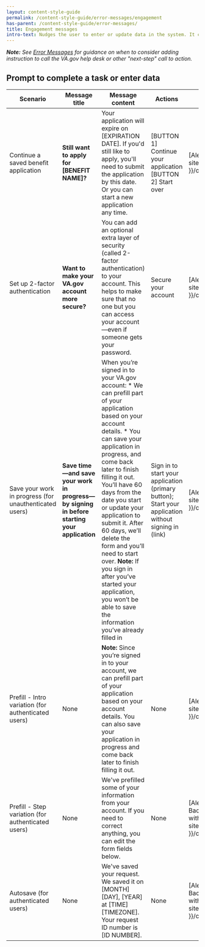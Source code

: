 ```yaml
---
layout: content-style-guide
permalink: /content-style-guide/error-messages/engagement
has-parent: /content-style-guide/error-messages/
title: Engagement messages
intro-text: Nudges the user to enter or update data in the system. It can be initiated by either the system or another user.
---
```


***Note:** See [Error Messages](/patterns/help-users-to/recover-from-errors#next-step-calls-to-action) for guidance on when to consider adding instruction to call the VA.gov help desk or other "next-step" call to action.*

## Prompt to complete a task or enter data

| Scenario                                 | Message title | Message content | Actions | Component | State  | Location |
| ---------------------------------------- | ----- | ----------- | ------- | --------- | ------ | -------- |
| Continue a saved benefit application | **Still want to apply for [BENEFIT NAME]?** | Your application will expire on [EXPIRATION DATE]. If you'd still like to apply, you'll need to submit the application by this date. Or you can start a new application any time. | [BUTTON 1] Continue your application [BUTTON 2] Start over | [Alert box]({{ site.baseurl }}/components/alert) | [Informational]({{ site.baseurl }}/components/alert#informational-alert) | Replace affected component |
| Set up 2-factor authentication       | **Want to make your VA.gov account more secure?** | You can add an optional extra layer of security (called 2-factor authentication) to your account. This helps to make sure that no one but you can access your account—even if someone gets your password. | Secure your account | [Alert box]({{ site.baseurl }}/components/alert) | [Informational]({{ site.baseurl }}/components/alert#informational-alert) | Replace affected component |
| Save your work in progress (for unauthenticated users) | **Save time—and save your work in progress—by signing in before starting your application** | When you’re signed in to your VA.gov account: * We can prefill part of your application based on your account details. * You can save your application in progress, and come back later to finish filling it out. You’ll have 60 days from the date you start or update your application to submit it. After 60 days, we’ll delete the form and you’ll need to start over. **Note:** If you sign in after you’ve started your application, you won’t be able to save the information you’ve already filled in | Sign in to start your application (primary button); Start your application without signing in (link) | [Alert box]({{ site.baseurl }}/components/alert) | [Informational]({{ site.baseurl }}/components/alert#informational-alert) | After h1 on [Form Introduction page]({{ site.baseurl }}/templates/forms/introduction) |
| Prefill - Intro variation (for authenticated users) | None | **Note:** Since you’re signed in to your account, we can prefill part of your application based on your account details. You can also save your application in progress and come back later to finish filling it out. | None | [Alert box]({{ site.baseurl }}/components/alert) | [Informational]({{ site.baseurl }}/components/alert#informational-alert) | After h1 on [Form Introduction page]({{ site.baseurl }}/templates/forms/introduction) |
| Prefill - Step variation (for authenticated users) | None | We've prefilled some of your information from your account. If you need to correct anything, you can edit the form fields below. | None | [Alert - Background-only with icon]({{ site.baseurl }}/components/alert) | [Informational]({{ site.baseurl }}/components/alert#background-color-only-alert-with-icon) | After Progress bar - Segmented on a form step page.) |
| Autosave (for authenticated users) | None | We've saved your request. We saved it on [MONTH] [DAY], [YEAR] at [TIME] [TIMEZONE]. Your request ID number is [ID NUMBER].  | None | [Alert - Background-only with icon]({{ site.baseurl }}/components/alert) | [Success]({{ site.baseurl }}/components/alert#background-color-only-alert-with-icon) | After Button pair on a form step page.) |